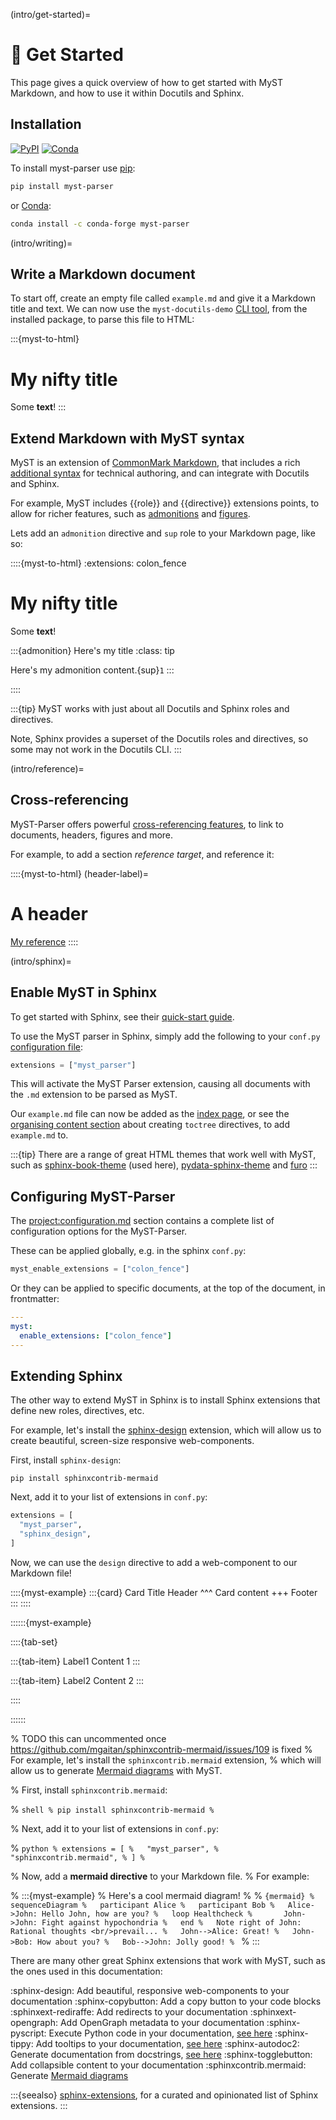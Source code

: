 (intro/get-started)=
# 🚀 Get Started

This page gives a quick overview of how to get started with MyST Markdown, and how to use it within Docutils and Sphinx.

## Installation

[![PyPI][pypi-badge]][pypi-link]
[![Conda][conda-badge]][conda-link]

To install myst-parser use [pip](https://pip.pypa.io):

```bash
pip install myst-parser
```

or [Conda](https://docs.conda.io):

```bash
conda install -c conda-forge myst-parser
```

[pypi-badge]: https://img.shields.io/pypi/v/myst-parser.svg
[pypi-link]: https://pypi.org/project/myst-parser
[conda-badge]: https://anaconda.org/conda-forge/myst-parser/badges/version.svg
[conda-link]: https://anaconda.org/conda-forge/myst-parser

(intro/writing)=
## Write a Markdown document

To start off, create an empty file called `example.md` and give it a Markdown title and text.
We can now use the `myst-docutils-demo` [CLI tool](docutils.md), from the installed package, to parse this file to HTML:

:::{myst-to-html}
# My nifty title

Some **text**!
:::

## Extend Markdown with MyST syntax

MyST is an extension of [CommonMark Markdown](https://commonmark.org/),
that includes a rich [additional syntax](syntax/typography.md) for technical authoring,
and can integrate with Docutils and Sphinx.

For example, MyST includes {{role}} and {{directive}} extensions points, to allow for richer features, such as [admonitions](syntax/admonitions.md) and [figures](syntax/images_and_figures.md).

Lets add an `admonition` directive and `sup` role to your Markdown page, like so:


::::{myst-to-html}
:extensions: colon_fence

# My nifty title

Some **text**!

:::{admonition} Here's my title
:class: tip

Here's my admonition content.{sup}`1`
:::

::::

:::{tip}
MyST works with just about all Docutils and Sphinx roles and directives.

Note, Sphinx provides a superset of the Docutils roles and directives, so some may not work in the Docutils CLI.
:::

(intro/reference)=
## Cross-referencing

MyST-Parser offers powerful [cross-referencing features](syntax/cross-referencing.md), to link to documents, headers, figures and more.

For example, to add a section *reference target*, and reference it:

::::{myst-to-html}
(header-label)=
# A header

[My reference](#header-label)
::::

(intro/sphinx)=
## Enable MyST in Sphinx

To get started with Sphinx, see their [quick-start guide](inv:sphinx#usage/quickstart).

To use the MyST parser in Sphinx, simply add the following to your `conf.py` [configuration file](inv:sphinx#usage/configuration):

```python
extensions = ["myst_parser"]
```

This will activate the MyST Parser extension, causing all documents with the `.md` extension to be parsed as MyST.

Our `example.md` file can now be added as the [index page](inv:sphinx#usage/index),
or see the [organising content section](#syntax/toctree) about creating `toctree` directives, to add `example.md` to.

:::{tip}
There are a range of great HTML themes that work well with MyST, such as [sphinx-book-theme](https://github.com/executablebooks/sphinx-book-theme) (used here),
[pydata-sphinx-theme](https://github.com/pydata/pydata-sphinx-theme/) and
[furo](https://github.com/pradyunsg/furo)
:::

## Configuring MyST-Parser

The <project:configuration.md> section contains a complete list of configuration options for the MyST-Parser.

These can be applied globally, e.g. in the sphinx `conf.py`:

```python
myst_enable_extensions = ["colon_fence"]
```

Or they can be applied to specific documents, at the top of the document, in frontmatter:

```yaml
---
myst:
  enable_extensions: ["colon_fence"]
---
```

## Extending Sphinx

The other way to extend MyST in Sphinx is to install Sphinx extensions that define new roles, directives, etc.

For example, let's install the [sphinx-design](https://github.com/executablebooks/sphinx-design) extension, which will allow us to create beautiful, screen-size responsive web-components.

First, install `sphinx-design`:

```shell
pip install sphinxcontrib-mermaid
```

Next, add it to your list of extensions in `conf.py`:

```python
extensions = [
  "myst_parser",
  "sphinx_design",
]
```

Now, we can use the `design` directive to add a web-component to our Markdown file!

::::{myst-example}
:::{card} Card Title
Header
^^^
Card content
+++
Footer
:::
::::


::::::{myst-example}

::::{tab-set}

:::{tab-item} Label1
Content 1
:::

:::{tab-item} Label2
Content 2
:::

::::

::::::

% TODO this can uncommented once https://github.com/mgaitan/sphinxcontrib-mermaid/issues/109 is fixed
% For example, let's install the `sphinxcontrib.mermaid` extension,
% which will allow us to generate [Mermaid diagrams](https://mermaid-js.github.io/mermaid/#/) with MyST.

% First, install `sphinxcontrib.mermaid`:

% ```shell
% pip install sphinxcontrib-mermaid
% ```

% Next, add it to your list of extensions in `conf.py`:

% ```python
% extensions = [
%   "myst_parser",
%   "sphinxcontrib.mermaid",
% ]
% ```

% Now, add a **mermaid directive** to your Markdown file.
% For example:

% :::{myst-example}
% Here's a cool mermaid diagram!
%
% ```{mermaid}
% sequenceDiagram
%   participant Alice
%   participant Bob
%   Alice->John: Hello John, how are you?
%   loop Healthcheck
%       John->John: Fight against hypochondria
%   end
%   Note right of John: Rational thoughts <br/>prevail...
%   John-->Alice: Great!
%   John->Bob: How about you?
%   Bob-->John: Jolly good!
% ```
% :::


There are many other great Sphinx extensions that work with MyST, such as the ones used in this documentation:

:sphinx-design: Add beautiful, responsive web-components to your documentation
:sphinx-copybutton: Add a copy button to your code blocks
:sphinxext-rediraffe: Add redirects to your documentation
:sphinxext-opengraph: Add OpenGraph metadata to your documentation
:sphinx-pyscript: Execute Python code in your documentation, [see here](https://github.com/sphinx-extensions2/sphinx-pyscript)
:sphinx-tippy: Add tooltips to your documentation, [see here](https://github.com/sphinx-extensions2/sphinx-tippy)
:sphinx-autodoc2: Generate documentation from docstrings, [see here](https://github.com/sphinx-extensions2/sphinx-autodoc2)
:sphinx-togglebutton: Add collapsible content to your documentation
:sphinxcontrib.mermaid: Generate [Mermaid diagrams](https://mermaid-js.github.io/mermaid/#/)


:::{seealso}
[sphinx-extensions](https://sphinx-extensions.readthedocs.io/en/latest/),
for a curated and opinionated list of Sphinx extensions.
:::
